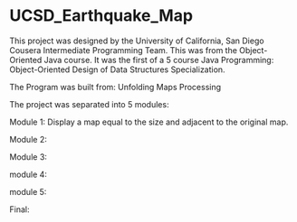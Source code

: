 # UCSD_Earthquake_Map

This project was designed by the University of California, San Diego Cousera Intermediate Programming Team.
This was from the Object-Oriented Java course. It was the first of a 5 course Java Programming: Object-Oriented Design of Data Structures Specialization.

The Program was built from:
Unfolding Maps
Processing

The project was separated into 5 modules:

Module 1: Display a map equal to the size and adjacent to the original map.

Module 2:

Module 3:

module 4:

module 5:

Final: 



